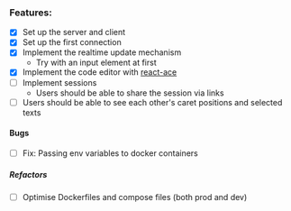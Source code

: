 ### Features:

- [x] Set up the server and client
- [x] Set up the first connection
- [x] Implement the realtime update mechanism
  - Try with an input element at first
- [x] Implement the code editor with [react-ace](https://securingsincity.github.io/react-ace/)
- [ ] Implement sessions
  - Users should be able to share the session via links
- [ ] Users should be able to see each other's caret positions and selected texts

#### Bugs

- [ ] Fix: Passing env variables to docker containers

##### Refactors

- [ ] Optimise Dockerfiles and compose files (both prod and dev)
